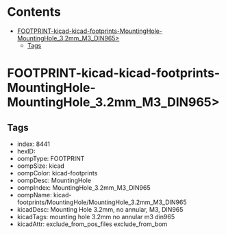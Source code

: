 



Contents
========

* [FOOTPRINT-kicad-kicad-footprints-MountingHole-MountingHole_3.2mm_M3_DIN965>](#footprint-kicad-kicad-footprints-mountinghole-mountinghole_32mm_m3_din965)
	* [Tags](#tags)

# FOOTPRINT-kicad-kicad-footprints-MountingHole-MountingHole_3.2mm_M3_DIN965>

## Tags

- index: 8441
- hexID: 
- oompType: FOOTPRINT
- oompSize: kicad
- oompColor: kicad-footprints
- oompDesc: MountingHole
- oompIndex: MountingHole_3.2mm_M3_DIN965
- oompName: kicad-footprints/MountingHole/MountingHole_3.2mm_M3_DIN965
- kicadDesc: Mounting Hole 3.2mm, no annular, M3, DIN965
- kicadTags: mounting hole 3.2mm no annular m3 din965
- kicadAttr: exclude_from_pos_files exclude_from_bom
